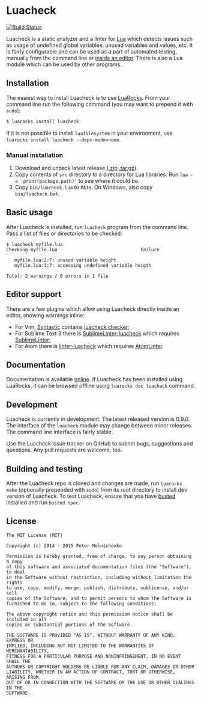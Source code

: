 # Luacheck

[![Build Status](https://travis-ci.org/mpeterv/luacheck.png?branch=master)](https://travis-ci.org/mpeterv/luacheck)

Luacheck is a static analyzer and a linter for [Lua](http://www.lua.org) which detects issues such as usage of undefined global variables, unused variables and values, etc. It is fairly configurable and can be used as a part of automated testing, manually from the command line or [inside an editor](#editor-support). There is also a Lua module which can be used by other programs.

## Installation

The easiest way to install Luacheck is to use [LuaRocks](http://luarocks.org). From your command line run the following command (you may want to prepend it with `sudo`):

```bash
$ luarocks install luacheck
```

If it is not possible to install `luafilesystem` in your environment, use `luarocks install luacheck --deps-mode=none`.

### Manual installation

1. Download and unpack latest release ([.zip](https://github.com/mpeterv/luacheck/archive/0.9.0.zip) [.tar.gz](https://github.com/mpeterv/luacheck/archive/0.9.0.tar.gz)).
2. Copy contents of `src` directory to a directory for Lua libraries. Run `lua -e 'print(package.path)'` to see where it could be.
3. Copy `bin/luacheck.lua` to `PATH`. On Windows, also copy `bin/luacheck.bat`.

## Basic usage

After Luacheck is installed, run `luacheck` program from the command line. Pass a list of files or directories to be checked:

```
$ luacheck myfile.lua
Checking myfile.lua                               Failure

   myfile.lua:2:7: unused variable height
   myfile.lua:3:7: accessing undefined variable heigth

Total: 2 warnings / 0 errors in 1 file
```

## Editor support

There are a few plugins which allow using Luacheck directly inside an editor, showing warnings inline:

* For Vim, [Syntastic](https://github.com/scrooloose/syntastic/) contains [luacheck checker](https://github.com/scrooloose/syntastic/wiki/Lua%3A---luacheck);
* For Sublime Text 3 there is [SublimeLinter-luacheck](https://sublime.wbond.net/packages/SublimeLinter-luacheck) which requires [SublimeLinter](http://sublimelinter.readthedocs.org/en/latest/);
* For Atom there is [linter-luacheck](https://atom.io/packages/linter-luacheck) which requires [AtomLinter](https://github.com/AtomLinter/Linter).

## Documentation

Documentation is available [online](http://luacheck.readthedocs.org). If Luacheck has been installed using LuaRocks, it can be browsed offline using `luarocks doc luacheck` command.

## Development

Luacheck is currently in development. The latest released version is 0.9.0. The interface of the `luacheck` module may change between minor releases. The command line interface is fairly stable.

Use the Luacheck issue tracker on GitHub to submit bugs, suggestions and questions. Any pull requests are welcome, too.

## Building and testing

After the Luacheck repo is cloned and changes are made, run `luarocks make` (optionally prepended with `sudo`) from its root directory to install dev version of Luacheck. To test Luacheck, ensure that you have [busted](http://olivinelabs.com/busted) installed and run `busted spec`.

## License

```
The MIT License (MIT)

Copyright (c) 2014 - 2015 Peter Melnichenko

Permission is hereby granted, free of charge, to any person obtaining a copy
of this software and associated documentation files (the "Software"), to deal
in the Software without restriction, including without limitation the rights
to use, copy, modify, merge, publish, distribute, sublicense, and/or sell
copies of the Software, and to permit persons to whom the Software is
furnished to do so, subject to the following conditions:

The above copyright notice and this permission notice shall be included in all
copies or substantial portions of the Software.

THE SOFTWARE IS PROVIDED "AS IS", WITHOUT WARRANTY OF ANY KIND, EXPRESS OR
IMPLIED, INCLUDING BUT NOT LIMITED TO THE WARRANTIES OF MERCHANTABILITY,
FITNESS FOR A PARTICULAR PURPOSE AND NONINFRINGEMENT. IN NO EVENT SHALL THE
AUTHORS OR COPYRIGHT HOLDERS BE LIABLE FOR ANY CLAIM, DAMAGES OR OTHER
LIABILITY, WHETHER IN AN ACTION OF CONTRACT, TORT OR OTHERWISE, ARISING FROM,
OUT OF OR IN CONNECTION WITH THE SOFTWARE OR THE USE OR OTHER DEALINGS IN THE
SOFTWARE.
```
